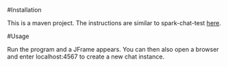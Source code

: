 #Installation

This is a maven project. The instructions are similar to
spark-chat-test [here](https://github.com/jaylenw/cecs343_prj/tree/master/spark-chat-test).

#Usage

Run the program and a JFrame appears. You can then also open a browser
and enter localhost:4567 to create a new chat instance.

